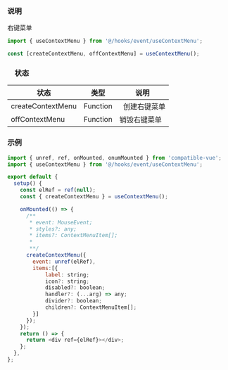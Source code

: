 ### 说明

右键菜单

```js
import { useContextMenu } from '@/hooks/event/useContextMenu';

const [createContextMenu, offContextMenu] = useContextMenu();
```

### 　状态

| 状态              | 类型     | 说明           |
| ----------------- | -------- | -------------- |
| createContextMenu | Function |   创建右键菜单 |
| offContextMenu    | Function | 销毁右键菜单   |

### 示例

```js
import { unref, ref, onMounted, onumMounted } from 'compatible-vue';
import { useContextMenu } from '@/hooks/event/useContextMenu';

export default {
  setup() {
    const elRef = ref(null);
    const { createContextMenu } = useContextMenu();

    onMounted(() => {
      /**
       * event: MouseEvent;
       * styles?: any;
       * items?: ContextMenuItem[];
       *
       **/
      createContextMenu({
        event: unref(elRef),
        items:[{
            label: string;
            icon?: string;
            disabled?: boolean;
            handler?: (...arg) => any;
            divider?: boolean;
            children?: ContextMenuItem[];
        }]
      });
    });
    return () => {
      return <div ref={elRef}></div>;
    };
  },
};
```
